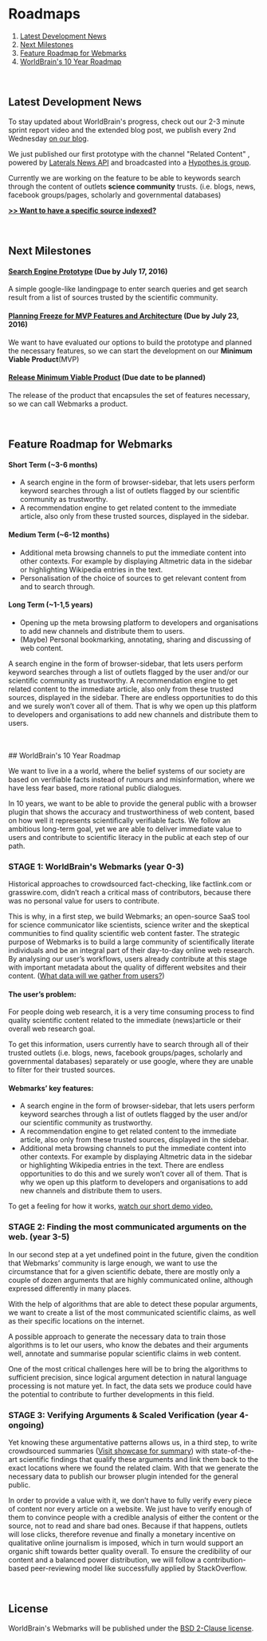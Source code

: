 # Roadmaps


1. [Latest Development News](https://github.com/WorldBrain/START-HERE/blob/master/DEVELOPMENT_ROADMAP.md#latest-development-news)
2. [Next Milestones](https://github.com/WorldBrain/START-HERE/blob/master/DEVELOPMENT_ROADMAP.md#next-milestones)
2. [Feature Roadmap for Webmarks](https://github.com/WorldBrain/START-HERE/blob/master/DEVELOPMENT_ROADMAP.md#feature-roadmap-for-webmarks)
3. [WorldBrain's 10 Year Roadmap](https://github.com/WorldBrain/START-HERE/blob/master/DEVELOPMENT_ROADMAP.md#worldbrains-10-year-roadmap)

<br>

## Latest Development News

To stay updated about WorldBrain's progress, check out our 2-3 minute sprint report video and the extended blog post, we publish every 2nd Wednesday [on our blog](www.worldbrain.io/blog/).

We just published our first prototype with the channel "Related Content" , powered by [Laterals News API](https://lateral.io/publishing) and broadcasted into a [Hypothes.is group](https://hypothes.is/groups/KG9bL1Bm/related-articles).

Currently we are working on the feature to be able to keywords search through the content of outlets **science community** trusts. (i.e. blogs, news, facebook groups/pages, scholarly and governmental databases) 

**[>> Want to have a specific source indexed?](www.worldbrain.io/install_bookmarklet/)** 

<br>


## Next Milestones

#### [Search Engine Prototype](https://github.com/WorldBrain/Webmarks/milestones/Search%20Prototype) (Due by July 17, 2016)

A simple google-like landingpage to enter search queries and get search result from a list of sources trusted by the scientific community. 

#### [Planning Freeze for MVP Features and Architecture](https://github.com/WorldBrain/Webmarks/milestones/Planning%20Freeze%20for%20MVP) (Due by July 23, 2016)
We want to have evaluated our options to build the prototype and planned the necessary features, so we can start the development on our **Minimum Viable Product**(MVP)

#### [Release Minimum Viable Product](https://github.com/WorldBrain/Webmarks/milestones/Minimum%20Viable%20Product) (Due date to be planned)
The release of the product that encapsules the set of features necessary, so we can call Webmarks a product.

<br>

## Feature Roadmap for Webmarks

#### Short Term (~3-6 months)

 - A search engine in the form of browser-sidebar, that lets users perform keyword searches through a list of outlets flagged by our scientific community as trustworthy.
 - A recommendation engine to get related content to the immediate article, also only from these trusted sources, displayed in the sidebar.

#### Medium Term (~6-12 months)

 - Additional meta browsing channels to put the immediate content into other contexts. For example by displaying Altmetric data in the sidebar or highlighting Wikipedia entries in the text. 
 - Personalisation of the choice of sources to get relevant content from and to search through.

#### Long Term (~1-1,5 years)

 - Opening up the meta browsing platform to developers and organisations to add new channels and distribute them to users.
 - (Maybe) Personal bookmarking, annotating, sharing and discussing of web content.

A search engine in the form of browser-sidebar, that lets users perform keyword searches through a list of outlets flagged by the user and/or our scientific community as trustworthy.
A recommendation engine to get related content to the immediate article, also only from these trusted sources, displayed in the sidebar.
There are endless opportunities to do this and we surely won’t cover all of them. That is why we open up this platform to developers and organisations to add new channels and distribute them to users.

<br>
<br>
## WorldBrain's 10 Year Roadmap

We want to live in a a world, where the belief systems of our society are based on verifiable facts instead of rumours and misinformation, where we have less fear based, more rational public dialogues.

In 10 years, we want to be able to provide the general public with a browser plugin that shows the accuracy and trustworthiness of web content, based on how well it represents scientifically verifiable facts. 
We follow an ambitious long-term goal, yet we are able to deliver immediate value to users and contribute to scientific literacy in the public at each step of our path.


### STAGE 1: WorldBrain's Webmarks (year 0-3)
Historical approaches to crowdsourced fact-checking, like factlink.com or grasswire.com, didn’t reach a critical mass of contributors, because there was no personal value for users to contribute.

This is why, in a first step, we build Webmarks; an open-source SaaS tool for science communicator like scientists, science writer and the skeptical communities to find quality scientific web content faster.
The strategic purpose of Webmarks is to build a large community of scientifically literate individuals and be an integral part of their day-to-day online web research.
By analysing our user’s workflows, users already contribute at this stage with important metadata about the quality of different websites and their content.  ([What data will we gather from users?](http://www.worldbrain.io/open_and_social/))

#### The user’s problem:
For people doing web research, it is a very time consuming process to find quality scientific content related to the immediate (news)article or their overall web research goal. 

To get this information, users currently have to search through all of their trusted outlets (i.e. blogs, news, facebook groups/pages, scholarly and governmental databases) separately or use google, where they are unable to filter for their trusted sources. 

#### Webmarks’ key features:
 - A search engine in the form of browser-sidebar, that lets users perform keyword searches through a list of outlets flagged by the user and/or our scientific community as trustworthy.
 - A recommendation engine to get related content to the immediate article, also only from these trusted sources, displayed in the sidebar. 
 - Additional meta browsing channels to put the immediate content into other contexts. For example by displaying Altmetric data in the sidebar or highlighting Wikipedia entries in the text.
 There are endless opportunities to do this and we surely won’t cover all of them. That is why we open up this platform to developers and organisations to add new channels and distribute them to users.

To get a feeling for how it works, [watch our short demo video.](https://www.youtube.com/watch?v=mWLg1awM3BE)


### STAGE 2: Finding the most communicated arguments on the web. (year 3-5)

In our second step at a yet undefined point in the future, given the condition that Webmarks’ community is large enough, we want to use the circumstance that for a given scientific debate, there are mostly only a couple of dozen arguments that are highly communicated online, although expressed differently in many places. 

With the help of algorithms that are able to detect these popular arguments, we want to create a list of the most communicated scientific claims, as well as their specific locations on the internet. 

A possible approach to generate the necessary data to train those algorithms is to let our users, who know the debates and their arguments well, annotate and summarise popular scientific claims in web content.

One of the most critical challenges here will be to bring the algorithms to sufficient precision, since logical argument detection in natural language processing is not mature yet. In fact, the data sets we produce could have the potential to contribute to further developments in this field.



### STAGE 3: Verifying Arguments & Scaled Verification (year 4-ongoing)

Yet knowing these argumentative patterns allows us, in a third step, to write crowdsourced summaries ([Visit showcase for summary](http://arguments.worldbrain.io/?p=326)) with state-of-the-art scientific findings that qualify these arguments and link them back to the exact locations where we found the related claim.
With that we generate the necessary data to publish our browser plugin intended for the general public. 

In order to provide a value with it, we don’t have to fully verify every piece of content nor every article on a website. 
We just have to verify enough of them to convince people with a credible analysis of either the content or the source, not to read and share bad ones. Because if that happens, outlets will lose clicks, therefore revenue and finally a monetary incentive on qualitative online journalism is imposed, which in turn would support an organic shift towards better quality overall.
To ensure the credibility of our content and a balanced power distribution, we will follow a contribution-based peer-reviewing model like successfully applied by StackOverflow. 

<br>

License
-------
WorldBrain's Webmarks will be published under the [BSD 2-Clause license](https://github.com/WorldBrain/START-HERE/blob/master/LICENSE).

